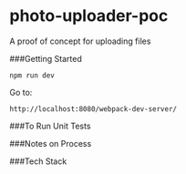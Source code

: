 # photo-uploader-poc

A proof of concept for uploading files

###Getting Started

    npm run dev

Go to:

    http://localhost:8080/webpack-dev-server/

###To Run Unit Tests


###Notes on Process


###Tech Stack
